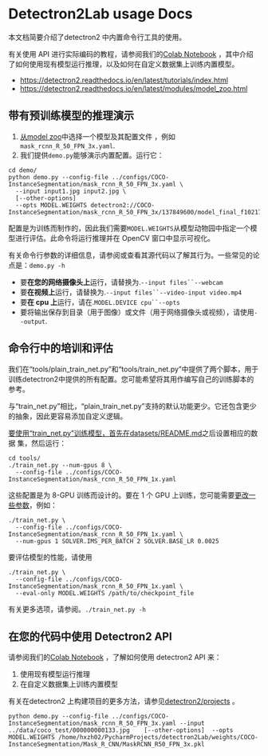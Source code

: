 # Detectron2Lab usage Docs

本文档简要介绍了detectron2 中内置命令行工具的使用。

有关使用 API 进行实际编码的教程，请参阅我们的[Colab Notebook](https://colab.research.google.com/drive/16jcaJoc6bCFAQ96jDe2HwtXj7BMD_-m5) ，其中介绍了如何使用现有模型运行推理，以及如何在自定义数据集上训练内置模型。

- https://detectron2.readthedocs.io/en/latest/tutorials/index.html
- https://detectron2.readthedocs.io/en/latest/modules/model_zoo.html

## 带有预训练模型的推理演示

1. [从model zoo](https://github.com/facebookresearch/detectron2/blob/main/MODEL_ZOO.md)中选择一个模型及其配置文件 ，例如`mask_rcnn_R_50_FPN_3x.yaml`.
2. 我们提供`demo.py`能够演示内置配置。运行它：

```
cd demo/
python demo.py --config-file ../configs/COCO-InstanceSegmentation/mask_rcnn_R_50_FPN_3x.yaml \
  --input input1.jpg input2.jpg \
  [--other-options]
  --opts MODEL.WEIGHTS detectron2://COCO-InstanceSegmentation/mask_rcnn_R_50_FPN_3x/137849600/model_final_f10217.pkl
```

配置是为训练而制作的，因此我们需要`MODEL.WEIGHTS`从模型动物园中指定一个模型进行评估。此命令将运行推理并在 OpenCV 窗口中显示可视化。

有关命令行参数的详细信息，请参阅或查看其源代码以了解其行为。一些常见的论点是：`demo.py -h`

- 要**在您的网络摄像头上**运行，请替换为.`--input files``--webcam`
- 要**在视频上**运行，请替换为.`--input files``--video-input video.mp4`
- 要**在 cpu 上**运行，请在.`MODEL.DEVICE cpu``--opts`
- 要将输出保存到目录（用于图像）或文件（用于网络摄像头或视频），请使用`--output`.

## 命令行中的培训和评估

我们在“tools/plain_train_net.py”和“tools/train_net.py”中提供了两个脚本，用于训练detectron2中提供的所有配置。您可能希望将其用作编写自己的训练脚本的参考。

与“train_net.py”相比，“plain_train_net.py”支持的默认功能更少。它还包含更少的抽象，因此更容易添加自定义逻辑。

[要使用“train_net.py”训练模型，首先在datasets/README.md](https://github.com/facebookresearch/detectron2/blob/main/datasets/README.md)之后设置相应的数据 集，然后运行：

```
cd tools/
./train_net.py --num-gpus 8 \
  --config-file ../configs/COCO-InstanceSegmentation/mask_rcnn_R_50_FPN_1x.yaml
```

这些配置是为 8-GPU 训练而设计的。要在 1 个 GPU 上训练，您可能需要[更改一些参数](https://arxiv.org/abs/1706.02677)，例如：

```
./train_net.py \
  --config-file ../configs/COCO-InstanceSegmentation/mask_rcnn_R_50_FPN_1x.yaml \
  --num-gpus 1 SOLVER.IMS_PER_BATCH 2 SOLVER.BASE_LR 0.0025
```

要评估模型的性能，请使用

```
./train_net.py \
  --config-file ../configs/COCO-InstanceSegmentation/mask_rcnn_R_50_FPN_1x.yaml \
  --eval-only MODEL.WEIGHTS /path/to/checkpoint_file
```

有关更多选项，请参阅。`./train_net.py -h`

## 在您的代码中使用 Detectron2 API

请参阅我们的[Colab Notebook](https://colab.research.google.com/drive/16jcaJoc6bCFAQ96jDe2HwtXj7BMD_-m5) ，了解如何使用 detectron2 API 来：

1. 使用现有模型运行推理
2. 在自定义数据集上训练内置模型

有关在detectron2 上构建项目的更多方法，请参见[detectron2/projects](https://github.com/facebookresearch/detectron2/tree/main/projects) 。




```shell
python demo.py --config-file ../configs/COCO-InstanceSegmentation/mask_rcnn_R_50_FPN_3x.yaml --input ../data/coco_test/000000000133.jpg    [--other-options]  --opts MODEL.WEIGHTS /home/hxzh02/PycharmProjects/detectron2Lab/weights/COCO-InstanceSegmentation/Mask_R_CNN/MaskRCNN_R50_FPN_3x.pkl
```